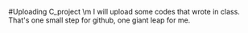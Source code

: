 #Uploading C_project \m
I will upload some codes that wrote in class. 
That's one small step for github, one giant leap for me.

<!---
kkm1016/kkm1016 is a ✨ special ✨ repository because its `README.md` (this file) appears on your GitHub profile.
You can click the Preview link to take a look at your changes.
--->
